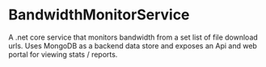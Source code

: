 # BandwidthMonitorService
A .net core service that monitors bandwidth from a set list of file download urls.  Uses MongoDB as a backend data store and exposes an Api and web portal for viewing stats / reports.
